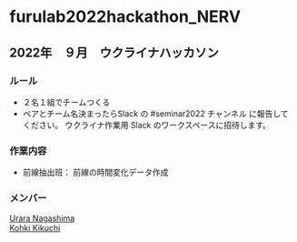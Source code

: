 # furulab2022hackathon_NERV
## 2022年　９月　ウクライナハッカソン

### ルール
* ２名１組でチームつくる
* ペアとチーム名決まったらSlack の #seminar2022 チャンネル に報告してください。 ウクライナ作業用 Slack のワークスペースに招待します。

### 作業内容
 * 前線抽出班： 前線の時間変化データ作成
 
### メンバー
[Urara Nagashima](https://github.com/urara222000)  
[Kohki Kikuchi](https://github.com/kk-kkch03)
